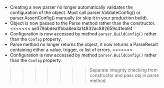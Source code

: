 * Creating a new parser no longer automatically validates the configuration of the object.
  Must call parser.ValidateConfig() or parser.AssertConfig() manually (or skip it in your production build).
* Object is now passed to the Parse method rather than the constructor.
<<<<<<< ae379abdea1fbba8ea3a14832ac882659c41ea94
* Configuration is now accessed by method `parser.BuildConfig()` rather than the `Config` property.
* Parse method no longer returns the object, it now returns a ParseResult containing either
	a value, trigger, or list of errors.
=======
* Configuration is now accessed by method `parser.BuildConfig()` rather than the `Config` property.
>>>>>>> Separate integrity checking from constructor and pass obj in parse method.
